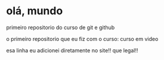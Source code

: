 # olá, mundo
primeiro repositorio do curso de git e github

o primeiro repositorio que eu fiz com o curso: curso em video

esa linha eu adicionei diretamente no site!! que legal!!
